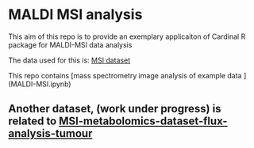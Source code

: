 

# MALDI MSI analysis

This aim of this repo is to provide an exemplary applicaiton of Cardinal R package for MALDI-MSI data analysis

The data used for this is: [MSI dataset](https://metaspace2020.eu/dataset/2023-10-24_10h44m17s)

This repo contains
[mass spectrometry image analysis of example data ] (MALDI-MSI.ipynb)



Another dataset, (work under progress) is related to [MSI-metabolomics-dataset-flux-analysis-tumour](https://metaspace2020.eu/project/MSH_MSI_SISA_2023?tab=members)
---




